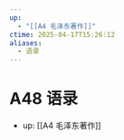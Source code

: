 ```yaml
---
up:
  - "[[A4 毛泽东著作]]"
ctime: 2025-04-17T15:26:12
aliases:
  - 语录
---
```


# A48 语录

- up: [[A4 毛泽东著作]]
